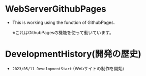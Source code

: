 # WebServerGithubPages
- This is working using the function of GithubPages. <p>
  ※これはGithubPagesの機能を使って動いています。</p>
# DevelopmentHistory(開発の歴史)
- `2023/05/11 DevelopmentStart` (Webサイトの制作を開始)
